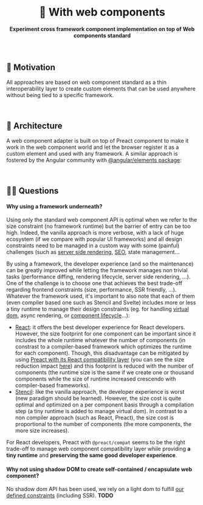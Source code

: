 <br>
<div align="center">
    <h1>🧪 With web components</h1>
    <strong>Experiment cross framework component implementation on top of Web components standard</strong>
</div>
<br>
<br>

## 🤔 Motivation

All approaches are based on web component standard as a thin interoperability layer to create custom elements that can be used anywhere without being tied to a specific framework.

<br>

## 🌟 Architecture

A web component adapter is built on top of Preact component to make it work in the web component world and let the browser register it as a custom element and used with any framework.
A similar approach is fostered by the Angular community with [@angular/elements package](https://angular.io/guide/elements):

<br>

## 🙋‍♂️ Questions

#### Why using a framework underneath?

Using only the standard web component API is optimal when we refer to the size constraint (no framework runtime) but the barrier of entry can be too high. Indeed, the vanilla approach is more verbose, with a lack of huge ecosystem (if we compare with popular UI frameworks) and all design constraints need to be managed in a custom way with some (painful) challenges (such as [server side rendering](https://dev.to/steveblue/server-side-rendering-web-components-320g), [SEO](https://leofavre.github.io/web-components-seo/), state management...

By using a framework, the developer experience (and so the maintenance) can be greatly improved while letting the framework manages non trivial tasks (performance diffing, rendering lifecycle, server side rendering, ...).  
One of the challenge is to choose one that achieves the best trade-off regarding frontend constraints (size, performance, SSR friendly, ...). Whatever the framework used, it's important to also note that each of them (even compiler based one such as Stencil and Svelte) includes more or less a tiny runtime to manage their design constraints (eg. for handling [virtual dom](https://github.com/ionic-team/stencil/tree/main/src/runtime), async rendering, or [component lifecycle](https://github.com/sveltejs/svelte/blob/467ba0a920d9b9902a2059085bac2662c6813b9a/src/runtime/internal/lifecycle.ts)...):

- [React](benchmarks/preact): it offers the best developer experience for React developers. However, the size footprint for one component can be important since it includes the whole runtime whatever the number of components (in constrast to a compiler-based framework which optimizes the runtime for each component). Though, this disadvantage can be mitigated by using [Preact with its React compatibility layer](https://www.npmjs.com/package/@preact/compat) (you can see the size reduction impact [here](packages/adapter/README.md)) and this footprint is reduced with the number of components (the runtime size is the same if we create one or thousand components while the size of runtime increased crescendo with compiler-based frameworks).
- [Stencil](benchmarks/stencil/): like the vanilla approach, the developer experience is worst (new paradigm should be learned). However, the size cost is quite optimal and optimized on a per component basis through a compilation step (a tiny runtime is added to manage virtual dom). In contrast to a non compiler approach (such as React, Preact), the size cost is proportional to the number of components (the more components, the more size increases).

For React developers, Preact with `@preact/compat` seems to be the right trade-off to manage web component compatibility layer while providing **a tiny runtime** and **preserving the same good developer experience**.

#### Why not using shadow DOM to create self-contained / encapsulate web component?

No shadow dom API has been used, we rely on a light dom to fulfill [our defined constraints](../README.md) (including SSR). 
**TODO**
